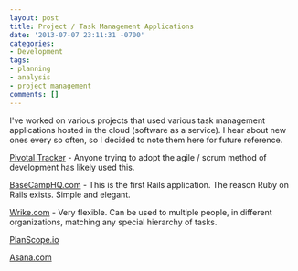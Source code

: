 ```yaml
---
layout: post
title: Project / Task Management Applications
date: '2013-07-07 23:11:31 -0700'
categories:
- Development
tags:
- planning
- analysis
- project management
comments: []
---
```

<p>I've worked on various projects that used various task management applications hosted in the cloud (software as a service). I hear about new ones every so often, so I decided to note them here for future reference.</p>
<p><a href="http://www.pivotaltracker.com/" target="_blank">Pivotal Tracker</a> - Anyone trying to adopt the agile / scrum method of development has likely used this.</p>
<p><a href="http://basecamp.com/" target="_blank">BaseCampHQ.com</a> - This is the first Rails application. The reason Ruby on Rails exists. Simple and elegant.</p>
<p><a href="http://www.wrike.com/" target="_blank">Wrike.com</a> - Very flexible. Can be used to multiple people, in different organizations, matching any special hierarchy of tasks.</p>
<p><a href="https://planscope.io/" target="_blank">PlanScope.io</a></p>
<p><a href="http://asana.com/" target="_blank">Asana.com</a></p>
<p> </p>
<p> </p>
<p> </p>
